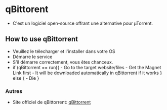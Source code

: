 # qBittorent

- C'est un logiciel open-source offrant une alternative pour µTorrent.


## How to use qBittorrent

- Veuillez le télecharger et l'installer dans votre OS
- Démarre le service
- S'il démarre correctement, vous êtes chanceux.
- if (qBittorrent == run){
       - Go to the target website/files
       - Get the Magnet Link first
       - It will be downloaded automatically in qBittorrent if it works
   } else {
       - Die
   }

### Autres

- Site officiel de qBittorrent: [qBittorrent](https://www.qbittorrent.org/)
